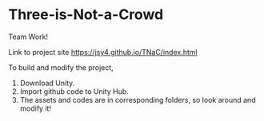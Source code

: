 # Three-is-Not-a-Crowd
Team Work!

Link to project site
https://jsy4.github.io/TNaC/index.html

To build and modify the project,  
1. Download Unity. 
2. Import github code to Unity Hub.
3. The assets and codes are in corresponding folders, so look around and modify it!
